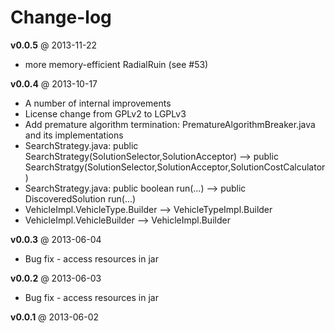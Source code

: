 Change-log
==========
**v0.0.5** @ 2013-11-22

- more memory-efficient RadialRuin (see #53)


**v0.0.4** @ 2013-10-17

- A number of internal improvements
- License change from GPLv2 to LGPLv3
- Add premature algorithm termination: PrematureAlgorithmBreaker.java and its implementations
- SearchStrategy.java: public SearchStrategy(SolutionSelector,SolutionAcceptor) --> public SearchStratgy(SolutionSelector,SolutionAcceptor,SolutionCostCalculator)
- SearchStrategy.java: public boolean run(...) --> public DiscoveredSolution run(...)
- VehicleImpl.VehicleType.Builder --> VehicleTypeImpl.Builder
- VehicleImpl.VehicleBuilder --> VehicleImpl.Builder

**v0.0.3** @ 2013-06-04

- Bug fix - access resources in jar

**v0.0.2** @ 2013-06-03

- Bug fix - access resources in jar

**v0.0.1** @ 2013-06-02
